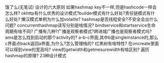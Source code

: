 饿了么(无笔试)
设计的六大原则
如果hashmap key不一样,但是hashcode一样会怎么样?
okhttp有什么优秀的设计模式?builder模式有什么好处?责任链模式有什么好处?
懒汉模式单例为什么加volaitle?
hashmap是否线程安全?不安全会出什么问题?
concurrenthashmap读写分别是啥情况?
bindservice和startservice生命周期有啥不同?
广播有几种?广播是观察者模式?跨进城广播也是观察者模式吗?
ams是怎么找到启动的那个activity的?
a-b-c界面,其中b是singleinstance的,那么c界面点back返回a界面,为什么?怎么管理栈的?
红黑树有啥特性?
在oncreate里面可以得到view的宽高吗?
view的getwidth和getmesurewidth有啥区别?
遍历hashmap的原理?
23种设计模式
